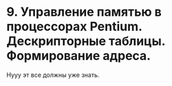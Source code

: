 # 9. Управление памятью в процессорах Pentium. Дескрипторные таблицы.  Формирование адреса.

Нууу эт все должны уже знать.